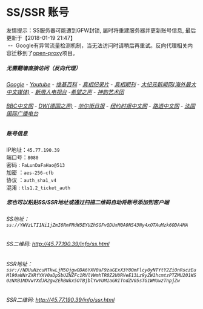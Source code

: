 # SS/SSR 账号 

友情提示：SS服务器可能遭到GFW封锁, 届时将重建服务器并更新账号信息, 最后更新于【2018-01-19 21:47】
<br/>&nbsp;--&nbsp; Google有异常流量检测机制，当无法访问时请稍后再重试。反向代理相关内容迁移到了[open-proxy](https://github.com/gfw-breaker/open-proxy)项目。


#####  无需翻墙直接访问（反向代理）
######  [Google](http://45.32.91.141:8888/search?q=425事件) - [Youtube](http://45.32.91.141:8700/results?search_query=器官) - [维基百科](http://45.32.91.141:8100/wiki/喬高-麥塔斯調查報告) - [真相纪录片](http://45.32.91.141/videos) - [真相期刊](http://45.32.91.141:8300/display.aspx?category_id=3&zhuanti_id=2) - [大纪元新闻网(海外最大中文媒体)](http://45.32.91.141/gb/nsc413.htm) - [新唐人电视台](http://45.32.91.141:8000/xtr/gb/prog204.html) -[希望之声](http://45.32.91.141:8200) - [神韵艺术团](http://45.32.91.141:8000/xtr/gb/prog673.html)<br/> <br/> [BBC中文网](http://45.32.91.141:9100/zhongwen) - [DW(德国之声)](http://45.32.91.141:9200/zh/在线报导/s-9058?&zhongwen=simp) - [华尔街日报](http://45.32.91.141:9300) - [纽约时报中文网](http://45.32.91.141:9400/) - [路透中文网](http://45.32.91.141:9500/) - [法国国际广播电台](http://45.32.91.141:9600/) 


##### 账号信息
IP地址：`45.77.190.39`  
端口号：`8080`  
密码  : `FaLunDaFaHao@513`  
加密  ：`aes-256-cfb`  
协议  ：`auth_sha1_v4`  
混淆  : `tls1.2_ticket_auth`  

##### 您也可以粘贴SS/SSR地址或通过扫描二维码自动将账号添加到客户端

######  SS地址： `ss://YWVzLTI1Ni1jZmI6RmFMdW5EYUZhSGFvQDUxM0A0NS43Ny4xOTAuMzk6ODA4MA`   
######  SS二维码:  <a href="http://45.77.190.39/info/ss.html" target="_blank">http://45.77.190.39/info/ss.html</a>

######  SSR地址： `ssr://NDUuNzcuMTkwLjM5OjgwODA6YXV0aF9zaGExX3Y0OmFlcy0yNTYtY2ZiOnRsczEuMl90aWNrZXRfYXV0aDpSbUZNZFc1RVlVWmhTR0Z2UURVeE13Lz9yZW1hcmtzPTZMU201WS0zNXB1MDVwYXdJR2gwZEhBNkx5OTBjblYwYUM1aGRITndZV05sTG1WMUwzTnpjZw`     
######  SSR二维码:  <a href="http://45.77.190.39/info/ssr.html" target="_blank">http://45.77.190.39/info/ssr.html</a>


